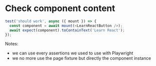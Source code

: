 <!-- .slide: class="with-code" -->

# Check component content

```TypeScript [3]
test('should work', async ({ mount }) => {
  const component = await mount(<LearnReactButton />);
  await expect(component).toContainText('Learn React');
});
```

<!-- .element: class="big-code" -->

Notes:

- we can use every assertions we used to use with Playwright
- we no more use the page fixture but directly the component instance
